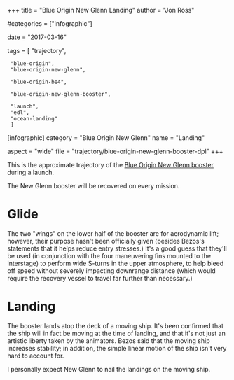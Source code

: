 +++
title = "Blue Origin New Glenn Landing"
author = "Jon Ross"

#categories = ["infographic"]

date = "2017-03-16"

tags = [
     "trajectory",

     "blue-origin",
     "blue-origin-new-glenn",
     
     "blue-origin-be4",
     
     "blue-origin-new-glenn-booster",

     "launch",
     "edl",
     "ocean-landing"
     ]

[infographic]
category = "Blue Origin New Glenn"
name = "Landing"

aspect = "wide"
file = "trajectory/blue-origin-new-glenn-booster-dpl"
+++

This is the approximate trajectory of the [Blue Origin New Glenn
booster](/tags/blue-origin-new-glenn-booster/) during a launch.

The New Glenn booster will be recovered on every mission.

<!--more-->

# Glide

The two "wings" on the lower half of the booster are for aerodynamic
lift; however, their purpose hasn't been officially given (besides
Bezos's statements that it helps reduce entry stresses.) It's a good
guess that they'll be used (in conjunction with the four maneuvering
fins mounted to the interstage) to perform wide S-turns in the upper
atmosphere, to help bleed off speed without severely impacting
downrange distance (which would require the recovery vessel to travel
far further than necessary.)

# Landing

The booster lands atop the deck of a moving ship. It's been confirmed
that the ship will in fact be moving at the time of landing, and that
it's not just an artistic liberty taken by the animators. Bezos said
that the moving ship increases stability; in addition, the simple
linear motion of the ship isn't very hard to account for.

I personally expect New Glenn to nail the landings on the moving ship.
